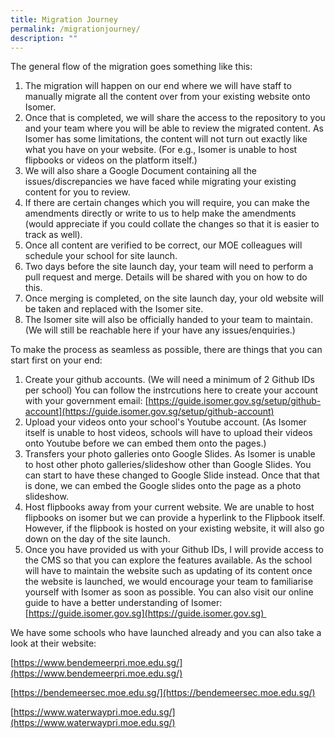 ```yaml
---
title: Migration Journey
permalink: /migrationjourney/
description: ""
---
```

The general flow of the migration goes something like this:

1.  The migration will happen on our end where we will have staff to manually migrate all the content over from your existing website onto Isomer. 
2.  Once that is completed, we will share the access to the repository to you and your team where you will be able to review the migrated content. As Isomer has some limitations, the content will not turn out exactly like what you have on your website. (For e.g., Isomer is unable to host flipbooks or videos on the platform itself.)
3.  We will also share a Google Document containing all the issues/discrepancies we have faced while migrating your existing content for you to review.
4.  If there are certain changes which you will require, you can make the amendments directly or write to us to help make the amendments (would appreciate if you could collate the changes so that it is easier to track as well).
5.  Once all content are verified to be correct, our MOE colleagues will schedule your school for site launch.
6.  Two days before the site launch day, your team will need to perform a pull request and merge. Details will be shared with you on how to do this.
7.  Once merging is completed, on the site launch day, your old website will be taken and replaced with the Isomer site.
8.  The Isomer site will also be officially handed to your team to maintain. (We will still be reachable here if your have any issues/enquiries.)

To make the process as seamless as possible, there are things that you can start first on your end:

1.  Create your github accounts. (We will need a minimum of 2 Github IDs per school) You can follow the instrcutions here to create your account with your government email: [https://guide.isomer.gov.sg/setup/github-account](https://guide.isomer.gov.sg/setup/github-account)
2.  Upload your videos onto your school's Youtube account. (As Isomer itself is unable to host videos, schools will have to upload their videos onto Youtube before we can embed them onto the pages.) 
3.  Transfers your photo galleries onto Google Slides. As Isomer is unable to host other photo galleries/slideshow other than Google Slides. You can start to have these changed to Google Slide instead. Once that that is done, we can embed the Google slides onto the page as a photo slideshow.
4.  Host flipbooks away from your current website. We are unable to host flipbooks on isomer but we can provide a hyperlink to the Flipbook itself. However, if the flipbook is hosted on your existing website, it will also go down on the day of the site launch.
5.  Once you have provided us with your Github IDs, I will provide access to the CMS so that you can explore the features available. As the school will have to maintain the website such as updating of its content once the website is launched, we would encourage your team to familiarise yourself with Isomer as soon as possible. You can also visit our online guide to have a better understanding of Isomer: [https://guide.isomer.gov.sg](https://guide.isomer.gov.sg) 

We have some schools who have launched already and you can also take a look at their website:

[https://www.bendemeerpri.moe.edu.sg/](https://www.bendemeerpri.moe.edu.sg/)

[https://bendemeersec.moe.edu.sg/](https://bendemeersec.moe.edu.sg/)

[https://www.waterwaypri.moe.edu.sg/](https://www.waterwaypri.moe.edu.sg/)